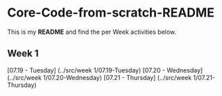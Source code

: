 # Core-Code-from-scratch-README

This is my **README** and find the per Week activities below. 

## Week 1 

[07.19 - Tuesday] (../src/week 1/07.19-Tuesday)
[07.20 - Wednesday] (../src/week 1/07.20-Wednesday)
[07.21 - Thursday] (../src/week 1/07.21-Thursday)


